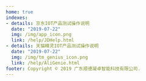 ```yaml
---
home: true
indexes:
- details: 京东IOT产品测试操作说明
  date: "2019-07-22"
  img: /img/app_icon.png
  link: /help/JDHelp.html
- details: 天猫精灵IOT产品测试操作说明
  date: "2019-07-22"
  img: /img/tm_genius_icon.png
  link: /help/AliGenie.html
footer: Copyright © 2019 广东顺德凝卓智能科技有限公司.
---
```

